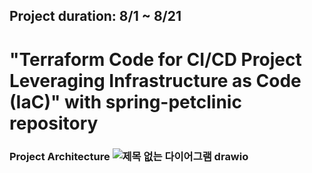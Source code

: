 ## Project duration: 8/1 ~ 8/21
# "Terraform Code for CI/CD Project Leveraging Infrastructure as Code (IaC)" with spring-petclinic repository
### Project Architecture ![제목 없는 다이어그램 drawio](https://github.com/tkwk5445/project03-Terraform/assets/131837195/2cae2ce2-9a8c-4a61-8882-8caac1522bfe)
